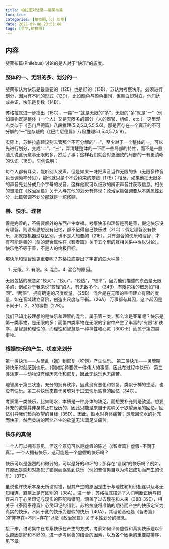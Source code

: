 ```yaml
---
title: 柏拉图对话录——斐莱布篇
toc: true
categories: [柏拉图,(c) 后期]
date: 2021-09-08 23:51:00
tags: [哲学,柏拉图]
---
```


## 内容
斐莱布篇(Philebus) 讨论的是人对于“快乐“的态度。

### 整体的一、无限的多、划分的一

斐莱布认为快乐是最重要的（12E）也是好的（13B），苏认为考察快乐，必须进行划分，因为有不同的形式（12D），比如颜色与颜色相同，但黑白却对立。他们达成共识，快乐是复数（14B）。

苏格拉底进一步指出（15C），一类“一”就是无限的“多”，无限的“多”就是“一”（例如事物既是整体（一个人）又是无限多的部分（人的器官、组织、etc.），这里观点类似于《巴门尼德篇》八段推理(5.2,5.3,5.5,5.6)。那是否存在一个真正的不可分解的“一”是存疑的（《巴门尼德篇》八段推理5.1,5.4,5.7,5.8）。

实际上，苏格拉底建议别去管那个不可分解的“一”，至少对于一个整体的一，可以先进行划分，变成“二”，“三”，弄清楚整体的一下面一些局部的特性，而不是一股脑儿说这玩意事无限的多，然后了事；这样我们就会对更细致的局部的一有更清晰的认识（16E）。举例说明：

每个人都有耳朵，能听别人发声。但是如果一味把声音当作无限的多（无限多种音色音调频率分贝），那他就只是个不受约束的笨蛋（17E）；相反，如果他把无限多的声音先划分成几个字母的发音，这样他就可以细致的辨识声音并获取信息。相关的想法在《政治家篇》关于人与其他的划分有体现：政治家篇强调要从本质属性划分，此篇强调不划分那就是一坨浆糊。

### 善、快乐、理智

善是完善的，不需要额外的东西产生幸福。考察快乐和理智是否是善，假定快乐没有理智，则没有思想没有记忆，都不记得自己快乐过（21C）；假定理智没有快乐，那就跟机器没啥区别，也不是人想要的（21E）。只有混合的快乐和理智，才有可能是善的（型的混合属性在《智者篇》关于五个型的互相关系中得以讨论）。快乐绝不等于善，不是人的终极目标。

那快乐和理智谁更重要呢？苏格拉底提出了宇宙的四大种类：

1. 无限。2. 有限。3. 混合。4. 混合的原因。

无限包括的概念如“较大”，“较小”，“较热”，“较冷”，因为他们描述的东西是无限多的，例如对于我来说”较轻“的人，有无数多个。（24B）
有限包括的概念如“相同”、“两倍”，拥有确定的尺度度量。（25B）
混合是在无限的空间建立有限的度量，如在音域建立音阶，创造出尺度与平衡。（26A）
万事都有其因，这个起因是不同于1、2、3的事物（27B）。

我们已知比较理想的是快乐和理智的混合，属于第三类，那么谁是亚军呢？快乐是第一类事物，是无限的多；而第四类事物在无限的宇宙中产生了丰富的“有限”和秩序，是智慧和理性的，而理性和智慧是一种神性和心灵（30C-E）而属于第四类事物。

### 根据快乐的产生、状态来划分

第一类快乐——从紊乱（饿）到恢复（吃饱）产生快乐。
第二类快乐——灵魂期待快乐时就感到快乐。（例如期待要做一件伟大的事情，因此在过程中快乐）
第三类淡定——动物没有经历恶化和恢复，因此无快乐也无痛苦。

理智属于第三状态，充分的拥有秩序，因此没有恶化和恢复，类似于神的生活，也没有快乐。第二种快乐来自于灵魂对于过去快乐感觉的回忆（34C）。

考察第一类快乐，比如喝水，本质是一种身体的缺乏，而想要补充则是欲望。想要补充的欲望并非身体正在经历的，因此只能是来自于灵魂关于欲望满足的回忆。回忆引导我们趋向欲望的目标（35D）。因此，缺水时身体痛苦；灵魂回忆水的补充而快乐。然而灵魂的回忆产生的欲望无法满足又痛苦。

### 快乐的真假

一个人可以拥有意见，但这个意见可以是虚假的陈述（《智者篇》虚假=不同于真）。一个人拥有快乐，这可能是一个虚假的快乐吗？

快乐可以是强烈的和微弱的，可以是好的和坏的；那存在“错误”的快乐吗？例如，其原因是感知对象犯了错误而误感到快乐（例如普信男自以为泡妞成功而产生的快乐）（37E）

虽说也许快乐本身无所谓对错，但其产生的原因是由于与理性和知识相连以及与无知相连，直觉上是有区别的（38A）。进一步，苏格拉底描述了人们判断正确与错误来自于心灵印记与现实的匹配和错配，涵盖了过去现在和未来（38B-39E），相关于《泰阿泰德篇》心灵印记的错判。苏格拉底将准确的期待而产生的快乐定义为真实的快乐，不同于此的快乐为虚假的快乐（40A），其理论基础是《智者篇》的“非存在=不同+存在”以及《政治家篇》关于本性划分的概念。


接下来，讨论集中在考察快乐在产生的方式，考察如何评价虚假和真实快乐是以什么原因是好和不好的，进一步考察善的结合的因素，以及各个因素的重要度排序，见下章。